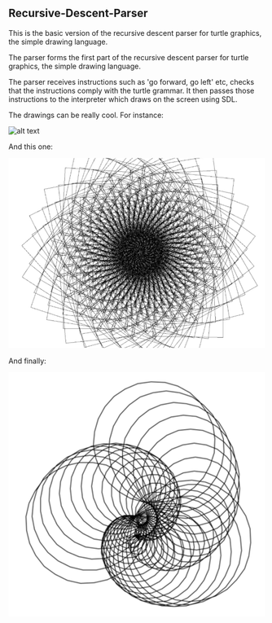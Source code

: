 ## Recursive-Descent-Parser

This is the basic version of the recursive descent parser for turtle graphics, the simple drawing language.

The parser forms the first part of the recursive descent parser for turtle graphics, the simple drawing language.

The parser receives instructions such as 'go forward, go left' etc, checks that the instructions comply with the
turtle grammar. It then passes those instructions to the interpreter which draws on the screen using SDL.

The drawings can be really cool. For instance:

   ![alt text](../images/turtle1.png)

And this one:

   ![alt text](./images/turtle2.png)

And finally:

   ![alt text](./images/turtle3.png)

